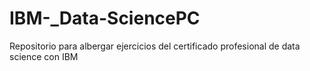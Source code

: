 # IBM-_Data-SciencePC
Repositorio para albergar ejercicios del certificado profesional de data science con IBM
